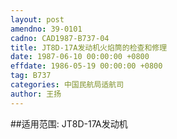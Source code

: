 ```yaml
---
layout: post
amendno: 39-0101
cadno: CAD1987-B737-04
title: JT8D-17A发动机火焰筒的检查和修理
date: 1987-06-10 00:00:00 +0800
effdate: 1986-05-19 00:00:00 +0800
tag: B737
categories: 中国民航局适航司
author: 王扬
---
```


##适用范围:
JT8D-17A发动机

